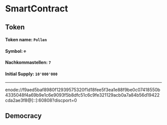 # SmartContract

## Token
#### Token name: `Pollen`
#### Symbol: `℗`
#### Nachkommastellen: `7`
#### Initial Supply: `10'000'000`
---
enode://f9aed5baf8980f12939575320f1d18fee5f3ea1e88f9be0c07418550b4335048f4a69b9e1c6e9093f5b8dfc51c6c9fe321129acb0a7a84b56d19422cda2ae3f8@[::]:60808?discport=0


## Democracy
